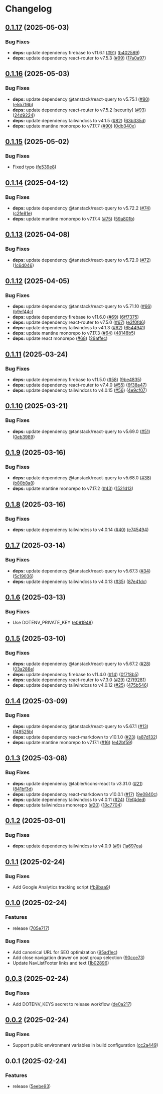 # Changelog

## [0.1.17](https://github.com/koki-develop/samari/compare/v0.1.16...v0.1.17) (2025-05-03)


### Bug Fixes

* **deps:** update dependency firebase to v11.6.1 ([#91](https://github.com/koki-develop/samari/issues/91)) ([b402589](https://github.com/koki-develop/samari/commit/b4025899de791a9175d8d5808ab96d840ee50282))
* **deps:** update dependency react-router to v7.5.3 ([#99](https://github.com/koki-develop/samari/issues/99)) ([17a0a97](https://github.com/koki-develop/samari/commit/17a0a97ea1448f82daae00723b1cd2974b142d21))

## [0.1.16](https://github.com/koki-develop/samari/compare/v0.1.15...v0.1.16) (2025-05-03)


### Bug Fixes

* **deps:** update dependency @tanstack/react-query to v5.75.1 ([#80](https://github.com/koki-develop/samari/issues/80)) ([e5b7f6b](https://github.com/koki-develop/samari/commit/e5b7f6b4e242479d6bc33d68466c160f11371e95))
* **deps:** update dependency react-router to v7.5.2 [security] ([#93](https://github.com/koki-develop/samari/issues/93)) ([24d9224](https://github.com/koki-develop/samari/commit/24d92245914f63493fa1e8de9102f9ad4428cd90))
* **deps:** update dependency tailwindcss to v4.1.5 ([#82](https://github.com/koki-develop/samari/issues/82)) ([63b335d](https://github.com/koki-develop/samari/commit/63b335d501e81a067a1e178ad1c9db2ad72f91b3))
* **deps:** update mantine monorepo to v7.17.7 ([#90](https://github.com/koki-develop/samari/issues/90)) ([0db340e](https://github.com/koki-develop/samari/commit/0db340e4126ac8ba191538d8ec1e4eba87eed4aa))

## [0.1.15](https://github.com/koki-develop/samari/compare/v0.1.14...v0.1.15) (2025-05-02)


### Bug Fixes

* Fixed typo ([fe539e8](https://github.com/koki-develop/samari/commit/fe539e80061f6c18270dd8e2b9e4a220d08ca5b7))

## [0.1.14](https://github.com/koki-develop/samari/compare/v0.1.13...v0.1.14) (2025-04-12)


### Bug Fixes

* **deps:** update dependency @tanstack/react-query to v5.72.2 ([#74](https://github.com/koki-develop/samari/issues/74)) ([c2fe81e](https://github.com/koki-develop/samari/commit/c2fe81ed8f9040993b2b04dac2ba79de64678893))
* **deps:** update mantine monorepo to v7.17.4 ([#75](https://github.com/koki-develop/samari/issues/75)) ([59a801b](https://github.com/koki-develop/samari/commit/59a801b4d7bd82b8e1b1cf727fcbeba9e8d83ed7))

## [0.1.13](https://github.com/koki-develop/samari/compare/v0.1.12...v0.1.13) (2025-04-08)


### Bug Fixes

* **deps:** update dependency @tanstack/react-query to v5.72.0 ([#72](https://github.com/koki-develop/samari/issues/72)) ([1c6d046](https://github.com/koki-develop/samari/commit/1c6d0462ef1a3f414388718f1d1500fd20e42d42))

## [0.1.12](https://github.com/koki-develop/samari/compare/v0.1.11...v0.1.12) (2025-04-05)


### Bug Fixes

* **deps:** update dependency @tanstack/react-query to v5.71.10 ([#66](https://github.com/koki-develop/samari/issues/66)) ([b9ef44c](https://github.com/koki-develop/samari/commit/b9ef44c63cca940713581abfcb7ae6675b0beeb7))
* **deps:** update dependency firebase to v11.6.0 ([#69](https://github.com/koki-develop/samari/issues/69)) ([6ff7375](https://github.com/koki-develop/samari/commit/6ff7375e77a41660b69be9365f60845165562b28))
* **deps:** update dependency react-router to v7.5.0 ([#67](https://github.com/koki-develop/samari/issues/67)) ([e3f0fd6](https://github.com/koki-develop/samari/commit/e3f0fd67a2a83d569916e5ed335462a37fd61c68))
* **deps:** update dependency tailwindcss to v4.1.3 ([#62](https://github.com/koki-develop/samari/issues/62)) ([6544941](https://github.com/koki-develop/samari/commit/654494163cf64f9dbf8cc0c5cdb2ab2dc131d72c))
* **deps:** update mantine monorepo to v7.17.3 ([#64](https://github.com/koki-develop/samari/issues/64)) ([48148b5](https://github.com/koki-develop/samari/commit/48148b5b21dc1af6133f084d89a351e80901eb94))
* **deps:** update react monorepo ([#68](https://github.com/koki-develop/samari/issues/68)) ([29affec](https://github.com/koki-develop/samari/commit/29affecc54ec368a48deaa71a6176a3df49100b6))

## [0.1.11](https://github.com/koki-develop/samari/compare/v0.1.10...v0.1.11) (2025-03-24)


### Bug Fixes

* **deps:** update dependency firebase to v11.5.0 ([#58](https://github.com/koki-develop/samari/issues/58)) ([9be4835](https://github.com/koki-develop/samari/commit/9be48350973d0a7c7f44784f70e0bc9179f9d3bc))
* **deps:** update dependency react-router to v7.4.0 ([#55](https://github.com/koki-develop/samari/issues/55)) ([6f38a47](https://github.com/koki-develop/samari/commit/6f38a4777445e83e1b8a249a8116bca21b172da9))
* **deps:** update dependency tailwindcss to v4.0.15 ([#56](https://github.com/koki-develop/samari/issues/56)) ([4e9cf07](https://github.com/koki-develop/samari/commit/4e9cf076584f572219cf9b78131f60ddd48fa0f9))

## [0.1.10](https://github.com/koki-develop/samari/compare/v0.1.9...v0.1.10) (2025-03-21)


### Bug Fixes

* **deps:** update dependency @tanstack/react-query to v5.69.0 ([#51](https://github.com/koki-develop/samari/issues/51)) ([0eb3989](https://github.com/koki-develop/samari/commit/0eb39892b8a31b80d935376f3052bac1a683a15e))

## [0.1.9](https://github.com/koki-develop/samari/compare/v0.1.8...v0.1.9) (2025-03-16)


### Bug Fixes

* **deps:** update dependency @tanstack/react-query to v5.68.0 ([#38](https://github.com/koki-develop/samari/issues/38)) ([b80b8a8](https://github.com/koki-develop/samari/commit/b80b8a8a00e48cd8946a8c4dada7bf4a94a89bd9))
* **deps:** update mantine monorepo to v7.17.2 ([#43](https://github.com/koki-develop/samari/issues/43)) ([1521d13](https://github.com/koki-develop/samari/commit/1521d134667ba3c8f4a4942a8a0051264b238c61))

## [0.1.8](https://github.com/koki-develop/samari/compare/v0.1.7...v0.1.8) (2025-03-16)


### Bug Fixes

* **deps:** update dependency tailwindcss to v4.0.14 ([#40](https://github.com/koki-develop/samari/issues/40)) ([e745494](https://github.com/koki-develop/samari/commit/e745494417299cc72768ffd1ae2378a6d86d7743))

## [0.1.7](https://github.com/koki-develop/samari/compare/v0.1.6...v0.1.7) (2025-03-14)


### Bug Fixes

* **deps:** update dependency @tanstack/react-query to v5.67.3 ([#34](https://github.com/koki-develop/samari/issues/34)) ([5c19036](https://github.com/koki-develop/samari/commit/5c19036ad05bcfd9d6673b744cfb3bbfe4b8cf5a))
* **deps:** update dependency tailwindcss to v4.0.13 ([#35](https://github.com/koki-develop/samari/issues/35)) ([87e41dc](https://github.com/koki-develop/samari/commit/87e41dc8088caad8acb01291b35c640b7c607d78))

## [0.1.6](https://github.com/koki-develop/samari/compare/v0.1.5...v0.1.6) (2025-03-13)


### Bug Fixes

* Use DOTENV_PRIVATE_KEY ([e091948](https://github.com/koki-develop/samari/commit/e0919484b00e142d76ac5137872fd18eb456b95c))

## [0.1.5](https://github.com/koki-develop/samari/compare/v0.1.4...v0.1.5) (2025-03-10)


### Bug Fixes

* **deps:** update dependency @tanstack/react-query to v5.67.2 ([#28](https://github.com/koki-develop/samari/issues/28)) ([03a288e](https://github.com/koki-develop/samari/commit/03a288e43faf377c02c7500b7f0aa6da45b830d4))
* **deps:** update dependency firebase to v11.4.0 ([#14](https://github.com/koki-develop/samari/issues/14)) ([0f7f8b5](https://github.com/koki-develop/samari/commit/0f7f8b5de0ee728be0177d4975d2a6b7d5a5ae88))
* **deps:** update dependency react-router to v7.3.0 ([#29](https://github.com/koki-develop/samari/issues/29)) ([27f9281](https://github.com/koki-develop/samari/commit/27f9281c79cafe1ed1b9ad0d169a32770a148b50))
* **deps:** update dependency tailwindcss to v4.0.12 ([#25](https://github.com/koki-develop/samari/issues/25)) ([475b546](https://github.com/koki-develop/samari/commit/475b5463419768ec480a7cbd4ab20e8d29f322a5))

## [0.1.4](https://github.com/koki-develop/samari/compare/v0.1.3...v0.1.4) (2025-03-09)


### Bug Fixes

* **deps:** update dependency @tanstack/react-query to v5.67.1 ([#13](https://github.com/koki-develop/samari/issues/13)) ([f48525b](https://github.com/koki-develop/samari/commit/f48525b4d6442b859288d0b98d076a143752b6f2))
* **deps:** update dependency react-markdown to v10.1.0 ([#23](https://github.com/koki-develop/samari/issues/23)) ([a87d132](https://github.com/koki-develop/samari/commit/a87d1324e72d527642798b82a05288deda0b1b8b))
* **deps:** update mantine monorepo to v7.17.1 ([#16](https://github.com/koki-develop/samari/issues/16)) ([e42bf59](https://github.com/koki-develop/samari/commit/e42bf5915b1f898ec3c55c652136000ac04a261d))

## [0.1.3](https://github.com/koki-develop/samari/compare/v0.1.2...v0.1.3) (2025-03-08)


### Bug Fixes

* **deps:** update dependency @tabler/icons-react to v3.31.0 ([#21](https://github.com/koki-develop/samari/issues/21)) ([841bf3d](https://github.com/koki-develop/samari/commit/841bf3dd9737fab7a9d63803ed1400e99c0b2576))
* **deps:** update dependency react-markdown to v10.0.1 ([#17](https://github.com/koki-develop/samari/issues/17)) ([9e0840c](https://github.com/koki-develop/samari/commit/9e0840cc182f056771e0a9335f72b3b099bcd2a3))
* **deps:** update dependency tailwindcss to v4.0.11 ([#24](https://github.com/koki-develop/samari/issues/24)) ([7ef4ded](https://github.com/koki-develop/samari/commit/7ef4dedbcc42986180fff4a2372b36b5865e090e))
* **deps:** update tailwindcss monorepo ([#20](https://github.com/koki-develop/samari/issues/20)) ([10c7704](https://github.com/koki-develop/samari/commit/10c7704a149ba5d5b719e46c8d206933d0cab5b5))

## [0.1.2](https://github.com/koki-develop/samari/compare/v0.1.1...v0.1.2) (2025-03-01)


### Bug Fixes

* **deps:** update dependency tailwindcss to v4.0.9 ([#9](https://github.com/koki-develop/samari/issues/9)) ([1a697ea](https://github.com/koki-develop/samari/commit/1a697ea70ec393aa6f1d65058c0b0042bbb6707d))

## [0.1.1](https://github.com/koki-develop/samari/compare/v0.1.0...v0.1.1) (2025-02-24)


### Bug Fixes

* Add Google Analytics tracking script ([fb9baa9](https://github.com/koki-develop/samari/commit/fb9baa941243fb66400ec210ce8da805ce7fce38))

## [0.1.0](https://github.com/koki-develop/samari/compare/v0.0.3...v0.1.0) (2025-02-24)


### Features

* release ([705e717](https://github.com/koki-develop/samari/commit/705e717e7cfecbf4dd4538e0d3da5ab508107210))


### Bug Fixes

* Add canonical URL for SEO optimization ([95ad1ec](https://github.com/koki-develop/samari/commit/95ad1ecdd4192fd99cce0d4fbf7242999c1b02d7))
* Add close navigation drawer on post group selection ([90cce73](https://github.com/koki-develop/samari/commit/90cce7397f848290d2ef1abfb37da253f0532bd5))
* Update NavListFooter links and text ([1b02896](https://github.com/koki-develop/samari/commit/1b028960ed241dee63b57c74ea564edd1496075f))

## [0.0.3](https://github.com/koki-develop/samari/compare/v0.0.2...v0.0.3) (2025-02-24)


### Bug Fixes

* Add DOTENV_KEYS secret to release workflow ([de0a217](https://github.com/koki-develop/samari/commit/de0a217e8942552fd29fb93a82603b2318bf00ad))

## [0.0.2](https://github.com/koki-develop/samari/compare/v0.0.1...v0.0.2) (2025-02-24)


### Bug Fixes

* Support public environment variables in build configuration ([cc2a449](https://github.com/koki-develop/samari/commit/cc2a449bb6125a318390d7579b6e130479fdf9ff))

## 0.0.1 (2025-02-24)


### Features

* release ([5eebe93](https://github.com/koki-develop/samari/commit/5eebe933fe03b61be9135f0e8a9f48e9be37e846))

